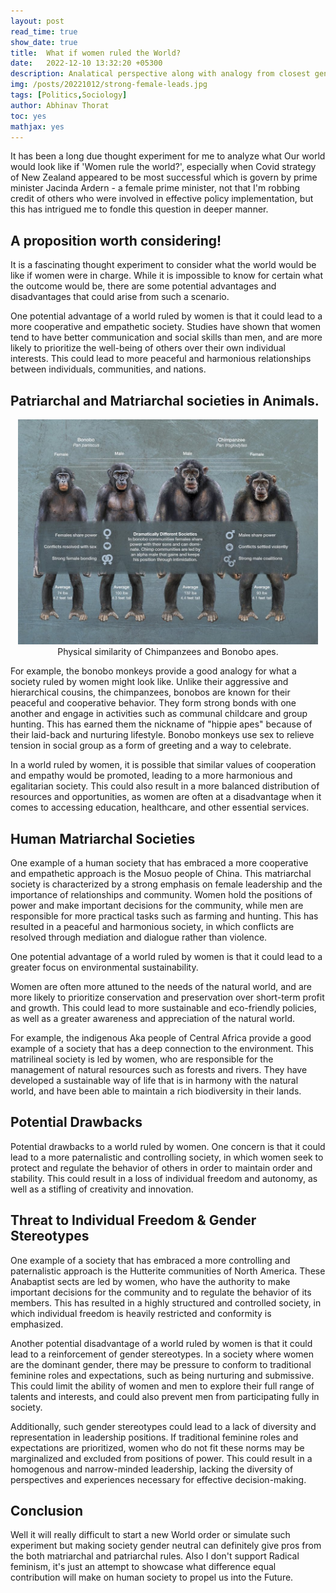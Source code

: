 ```yaml
---
layout: post
read_time: true
show_date: true
title:  What if women ruled the World?
date:   2022-12-10 13:32:20 +05300
description: Analatical perspective along with analogy from closest genetical match of Chimpanzee and Bonobos.
img: /posts/20221012/strong-female-leads.jpg 
tags: [Politics,Sociology]
author: Abhinav Thorat
toc: yes
mathjax: yes
---
```


It has been a long due thought experiment for me to analyze what Our world would look like if 'Women rule the world?', especially when Covid strategy of New Zealand appeared to be most successful which is govern by  prime minister Jacinda Ardern - a female prime minister, not that I'm robbing credit of others who were involved in effective policy implementation, but this has intrigued me to fondle this question in deeper manner.

## A proposition worth considering!

It is a fascinating thought experiment to consider what the world would be like if women were in charge. While it is impossible to know for certain what the outcome would be, there are some potential advantages and disadvantages that could arise from such a scenario.

One potential advantage of a world ruled by women is that it could lead to a more cooperative and empathetic society. Studies have shown that women tend to have better communication and social skills than men, and are more likely to prioritize the well-being of others over their own individual interests. This could lead to more peaceful and harmonious relationships between individuals, communities, and nations.

## Patriarchal and Matriarchal societies in Animals.

<center><img src="./assets/img/posts/20221012/bon-vs-chimp.jpg" width="480px">
<figcaption>Physical similarity of Chimpanzees and Bonobo apes.</figcaption></center>

For example, the bonobo monkeys provide a good analogy for what a society ruled by women might look like. Unlike their aggressive and hierarchical cousins, the chimpanzees, bonobos are known for their peaceful and cooperative behavior. They form strong bonds with one another and engage in activities such as communal childcare and group hunting. This has earned them the nickname of "hippie apes" because of their laid-back and nurturing lifestyle.
Bonobo monkeys use sex to relieve tension in social group as a form of greeting and a way to celebrate. 

In a world ruled by women, it is possible that similar values of cooperation and empathy would be promoted, leading to a more harmonious and egalitarian society. This could also result in a more balanced distribution of resources and opportunities, as women are often at a disadvantage when it comes to accessing education, healthcare, and other essential services.

## Human Matriarchal Societies

One example of a human society that has embraced a more cooperative and empathetic approach is the Mosuo people of China. This matriarchal society is characterized by a strong emphasis on female leadership and the importance of relationships and community. Women hold the positions of power and make important decisions for the community, while men are responsible for more practical tasks such as farming and hunting. This has resulted in a peaceful and harmonious society, in which conflicts are resolved through mediation and dialogue rather than violence.

<tweet>One potential advantage of a world ruled by women is that it could lead to a greater focus on environmental sustainability.</tweet> 

Women are often more attuned to the needs of the natural world, and are more likely to prioritize conservation and preservation over short-term profit and growth. This could lead to more sustainable and eco-friendly policies, as well as a greater awareness and appreciation of the natural world.

For example, the indigenous Aka people of Central Africa provide a good example of a society that has a deep connection to the environment. This matrilineal society is led by women, who are responsible for the management of natural resources such as forests and rivers. They have developed a sustainable way of life that is in harmony with the natural world, and have been able to maintain a rich biodiversity in their lands.

## Potential Drawbacks

Potential drawbacks to a world ruled by women. One concern is that it could lead to a more paternalistic and controlling society, in which women seek to protect and regulate the behavior of others in order to maintain order and stability. This could result in a loss of individual freedom and autonomy, as well as a stifling of creativity and innovation.

## Threat to Individual Freedom & Gender Stereotypes

One example of a society that has embraced a more controlling and paternalistic approach is the Hutterite communities of North America. These Anabaptist sects are led by women, who have the authority to make important decisions for the community and to regulate the behavior of its members. This has resulted in a highly structured and controlled society, in which individual freedom is heavily restricted and conformity is emphasized.

Another potential disadvantage of a world ruled by women is that it could lead to a reinforcement of gender stereotypes. In a society where women are the dominant gender, there may be pressure to conform to traditional feminine roles and expectations, such as being nurturing and submissive. This could limit the ability of women and men to explore their full range of talents and interests, and could also prevent men from participating fully in society.

Additionally, such gender stereotypes could lead to a lack of diversity and representation in leadership positions. If traditional feminine roles and expectations are prioritized, women who do not fit these norms may be marginalized and excluded from positions of power. This could result in a homogenous and narrow-minded leadership, lacking the diversity of perspectives and experiences necessary for effective decision-making.

## Conclusion

Well it will really difficult to start a new World order or simulate such experiment but making society gender neutral can definitely give pros from the both matriarchal and patriarchal rules. Also I don't support Radical feminism, it's just an attempt to showcase what difference equal contribution will make on human society to propel us into the Future.

